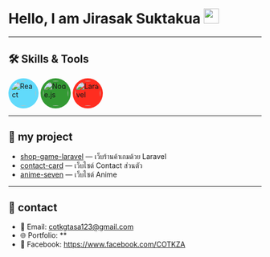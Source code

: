 # Hello, I am Jirasak Suktakua <img src="https://media.giphy.com/media/hvRJCLFzcasrR4ia7z/giphy.gif" width="30">

---

## 🛠️ Skills & Tools
<!-- React -->
<img src="https://cdn.jsdelivr.net/npm/simple-icons@v9/icons/react.svg" alt="React" width="50" height="50" style="border-radius:50%; background:#61DAFB; padding:5px;"/>
<!-- Node.js -->
<img src="https://cdn.jsdelivr.net/npm/simple-icons@v9/icons/node-dot-js.svg" alt="Node.js" width="50" height="50" style="border-radius:50%; background:#339933; padding:5px;"/>
<!-- Laravel -->
<img src="https://cdn.jsdelivr.net/npm/simple-icons@v9/icons/laravel.svg" alt="Laravel" width="50" height="50" style="border-radius:50%; background:#FF2D20; padding:5px;"/>


---

## 📂 my project
- [shop-game-laravel](https://github.com/COTKZA/shop-game-laravel) — เว็บร้านค้าเกมด้วย Laravel
- [contact-card](https://github.com/COTKZA/anime-seven.git) — เว็บไซต์ Contact ส่วนตัว
- [anime-seven](https://github.com/COTKZA/web-portfolio) — เว็บไซต์ Anime 

---

## 🔗 contact
- 📧 Email: cotkgtasa123@gmail.com
- 🌐 Portfolio: **   
- 📱 Facebook: https://www.facebook.com/COTKZA
